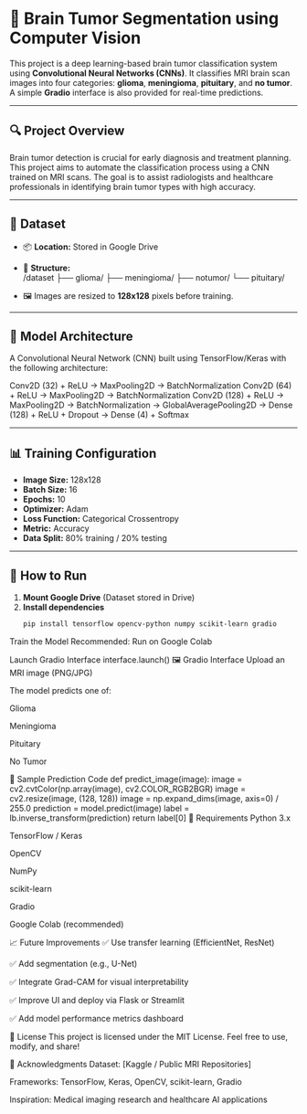 # 🧠 Brain Tumor Segmentation using Computer Vision

This project is a deep learning-based brain tumor classification system using **Convolutional Neural Networks (CNNs)**. It classifies MRI brain scan images into four categories: **glioma**, **meningioma**, **pituitary**, and **no tumor**. A simple **Gradio** interface is also provided for real-time predictions.

---

## 🔍 Project Overview

Brain tumor detection is crucial for early diagnosis and treatment planning. This project aims to automate the classification process using a CNN trained on MRI scans. The goal is to assist radiologists and healthcare professionals in identifying brain tumor types with high accuracy.

---

## 📁 Dataset

- 📦 **Location:** Stored in Google Drive  
- 🧾 **Structure:**  
/dataset
├── glioma/
├── meningioma/
├── notumor/
└── pituitary/

- 🖼️ Images are resized to **128x128** pixels before training.

---

## 🧠 Model Architecture

A Convolutional Neural Network (CNN) built using TensorFlow/Keras with the following architecture:

Conv2D (32) + ReLU → MaxPooling2D → BatchNormalization
Conv2D (64) + ReLU → MaxPooling2D → BatchNormalization
Conv2D (128) + ReLU → MaxPooling2D → BatchNormalization
→ GlobalAveragePooling2D
→ Dense (128) + ReLU + Dropout
→ Dense (4) + Softmax

---

## 📊 Training Configuration

- **Image Size:** 128x128  
- **Batch Size:** 16  
- **Epochs:** 10  
- **Optimizer:** Adam  
- **Loss Function:** Categorical Crossentropy  
- **Metric:** Accuracy  
- **Data Split:** 80% training / 20% testing

---

## 🚀 How to Run

1. **Mount Google Drive** (Dataset stored in Drive)
2. **Install dependencies**  
   ```bash
   pip install tensorflow opencv-python numpy scikit-learn gradio
Train the Model
Recommended: Run on Google Colab

Launch Gradio Interface
interface.launch()
🖼️ Gradio Interface
Upload an MRI image (PNG/JPG)

The model predicts one of:

Glioma

Meningioma

Pituitary

No Tumor

🧪 Sample Prediction Code
def predict_image(image):
    image = cv2.cvtColor(np.array(image), cv2.COLOR_RGB2BGR)
    image = cv2.resize(image, (128, 128))
    image = np.expand_dims(image, axis=0) / 255.0
    prediction = model.predict(image)
    label = lb.inverse_transform(prediction)
    return label[0]
📌 Requirements
Python 3.x

TensorFlow / Keras

OpenCV

NumPy

scikit-learn

Gradio

Google Colab (recommended)

📈 Future Improvements
✅ Use transfer learning (EfficientNet, ResNet)

✅ Add segmentation (e.g., U-Net)

✅ Integrate Grad-CAM for visual interpretability

✅ Improve UI and deploy via Flask or Streamlit

✅ Add model performance metrics dashboard

📜 License
This project is licensed under the MIT License.
Feel free to use, modify, and share!

🙌 Acknowledgments
Dataset: [Kaggle / Public MRI Repositories]

Frameworks: TensorFlow, Keras, OpenCV, scikit-learn, Gradio

Inspiration: Medical imaging research and healthcare AI applications
